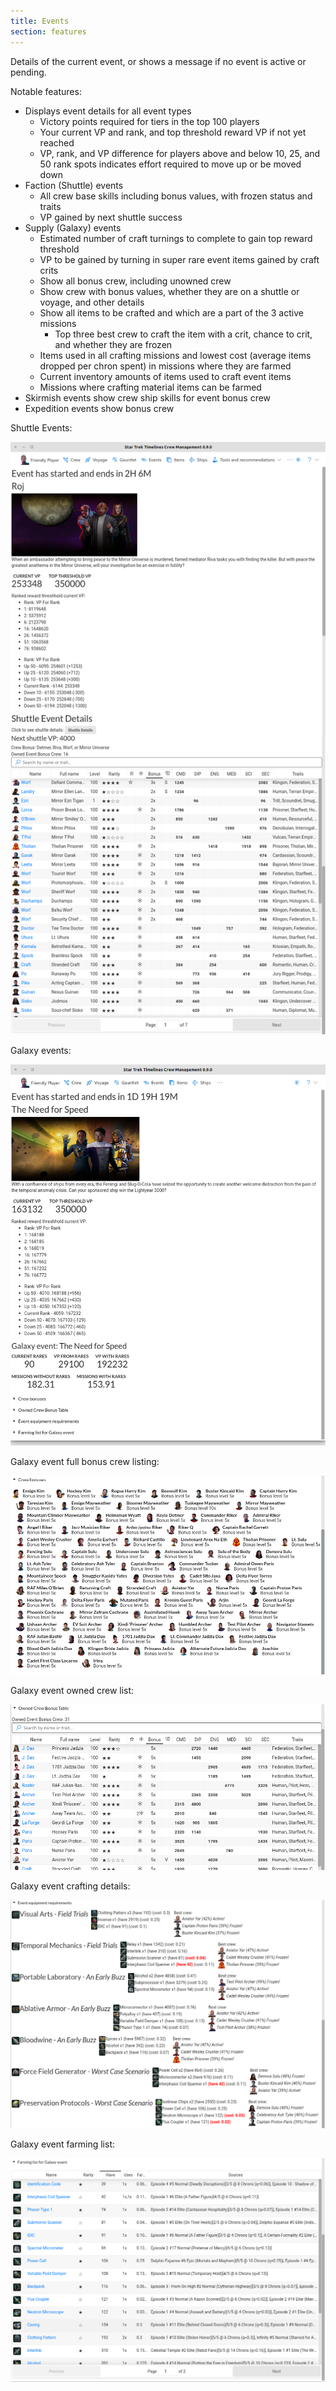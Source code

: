 ```yaml
---
title: Events
section: features
---
```


Details of the current event, or shows a message if no event is active or pending.

Notable features:
* Displays event details for all event types
  * Victory points required for tiers in the top 100 players
  * Your current VP and rank, and top threshold reward VP if not yet reached
  * VP, rank, and VP difference for players above and below 10, 25, and 50 rank spots indicates effort required to move up or be moved down
* Faction (Shuttle) events
  * All crew base skills including bonus values, with frozen status and traits
  * VP gained by next shuttle success
* Supply (Galaxy) events
  * Estimated number of craft turnings to complete to gain top reward threshold
  * VP to be gained by turning in super rare event items gained by craft crits
  * Show all bonus crew, including unowned crew
  * Show crew with bonus values, whether they are on a shuttle or voyage, and other details
  * Show all items to be crafted and which are a part of the 3 active missions
    * Top three best crew to craft the item with a crit, chance to crit, and whether they are frozen
  * Items used in all crafting missions and lowest cost (average items dropped per chron spent) in missions where they are farmed
  * Current inventory amounts of items used to craft event items
  * Missions where crafting material items can be farmed
* Skirmish events show crew ship skills for event bonus crew
* Expedition events show bonus crew

Shuttle Events:

![Screenshot Shuttle Event](images/page_event_sh.png "Shuttle Event screenshot")

Galaxy events:

![Screenshot Galaxy Event](images/page_event_gal.png "Galaxy Event screenshot")

Galaxy event full bonus crew listing:

![Screenshot Galaxy Event Bonus Crew](images/page_event_gal_bonus.png "Galaxy Event Bonus Crew screenshot")

Galaxy event owned crew list:

![Screenshot Galaxy Event Owned Crew](images/page_event_gal_crew.png "Galaxy Event Owned Crew screenshot")

Galaxy event crafting details:

![Screenshot Galaxy Event Crafting Details](images/page_event_gal_detail.png "Galaxy Event Crafting screenshot")

Galaxy event farming list:

![Screenshot Galaxy Event Farm List](images/page_event_gal_farm.png "Galaxy Event Farm List screenshot")
